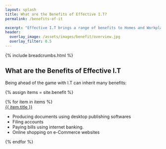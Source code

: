 ```yaml
---
layout: splash
title: What are the Benefits of Effective I.T?
permalink: /benefits-of-it

excerpt: "Effective I.T brings a range of benefits to Homes and Workplaces. Explore the benefits that our services encourage."
header:
  overlay_image: /assets/images/benefit/overview.jpg
  overlay_filter: 0.5 
---
```


{% include breadcrumbs.html %}

## What are the Benefits of Effective I.T
Being ahead of the game with I.T can inherit many benefits:

{% assign items = site.benefit %}

<div class="container">
    <div class="row">    
        {% for item in items %}            
            <div class="col-xs-12 col-sm-6 col-md-4 reason-container">
                <div class="reason-item">
                    <img class="lazy" data-src="{{ item.icon }}"/>
                    <div class="item-title">
                        <a href="{{ item.url }}">{{ item.title }}</a>
                    </div>
                    <div class="item-description">
                        <ul>
                            <li>Producing documents using desktop publishing softwares</li>        
                            <li>Filing accounts</li>
                            <li>Paying bills using internet banking.</li>
                            <li>Online shopping on e-Commerce websites</li>
                        </ul>
                    </div>
                </div>
            </div>
        {% endfor %}
    </div>
</div>